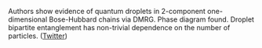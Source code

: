 
Authors show evidence of quantum droplets in  2-component one-dimensional Bose-Hubbard chains via DMRG. Phase diagram found. Droplet bipartite entanglement has non-trivial dependence on the number of particles. ([Twitter](https://twitter.com/JoshuahHeath/status/1217472221024702464))
